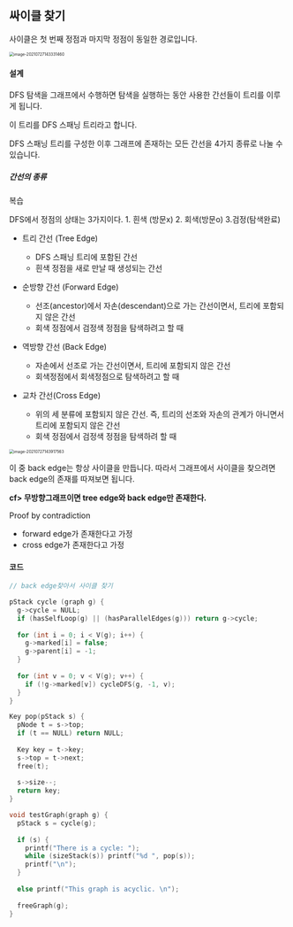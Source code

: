 ## 싸이클 찾기 

사이클은 첫 번째 정점과 마지막 정점이 동일한 경로입니다.

<img src="https://github.com/doooooooong/studyBoard/blob/master/algorithm/Graph/images/image-20210727143331460.png?raw=true" alt="image-20210727143331460" style="zoom:50%;" /> 





#### 설계

DFS 탐색을 그래프에서 수행하면 탐색을 실행하는 동안 사용한 간선들이 트리를 이루게 됩니다. 

이 트리를 DFS 스패닝 트리라고 합니다. 

DFS 스패닝 트리를 구성한 이후 그래프에 존재하는 모든 간선을 4가지 종류로 나눌 수 있습니다.



##### 간선의 종류 

복습

DFS에서 정점의 상태는 3가지이다. 1. 흰색 (방문x) 2. 회색(방문o) 3.검정(탐색완료) 



- 트리 간선 (Tree Edge)

  - DFS 스패닝 트리에 포함된 간선
  - 흰색 정점을 새로 만날 때 생성되는 간선

  

- 순방향 간선 (Forward Edge)

  - 선조(ancestor)에서 자손(descendant)으로 가는 간선이면서, 트리에 포함되지 않은 간선
  - 회색 정점에서 검정색 정점을 탐색하려고 할 때

  

- 역방향 간선 (Back Edge)

  - 자손에서 선조로 가는 간선이면서, 트리에 포함되지 않은 간선
  - 회색정점에서 회색정점으로 탐색하려고 할 때

  

- 교차 간선(Cross Edge)
  - 위의 세 분류에 포함되지 않은 간선. 즉, 트리의 선조와 자손의 관계가 아니면서 트리에 포함되지 않은 간선
  - 회색 정점에서 검정색 정점을 탐색하려 할 때

 

<img src="https://github.com/doooooooong/studyBoard/blob/master/algorithm/Graph/images/image-20210727143917563.png?raw=true" alt="image-20210727143917563" style="zoom:50%;" />



이 중 back edge는 항상 사이클을 만듭니다. 따라서 그래프에서 사이클을 찾으려면 back edge의 존재를 따져보면 됩니다. 





**cf> 무방향그래프이면 tree edge와 back edge만 존재한다.**

Proof by contradiction

- forward edge가 존재한다고 가정
- cross edge가 존재한다고 가정



#### 코드

```c++
// back edge찾아서 사이클 찾기

pStack cycle (graph g) {
  g->cycle = NULL;
  if (hasSelfLoop(g) || (hasParallelEdges(g))) return g->cycle;
  
  for (int i = 0; i < V(g); i++) {
    g->marked[i] = false;
    g->parent[i] = -1;
  }
  
  for (int v = 0; v < V(g); v++) {
    if (!g->marked[v]) cycleDFS(g, -1, v);
  }
}

Key pop(pStack s) {
  pNode t = s->top;
  if (t == NULL) return NULL;
  
  Key key = t->key;
  s->top = t->next;
  free(t);
  
  s->size--;
  return key;
}

void testGraph(graph g) {
  pStack s = cycle(g);
  
  if (s) {
    printf("There is a cycle: ");
    while (sizeStack(s)) printf("%d ", pop(s));
    printf("\n");
  }
  
  else printf("This graph is acyclic. \n");
  
  freeGraph(g);
}
```




